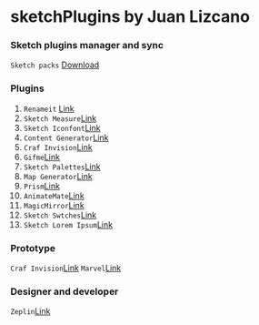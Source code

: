 # sketchPlugins by Juan Lizcano


### Sketch plugins manager and sync
`Sketch packs` [Download](https://sketchpacks.com/)


### Plugins

1. `Renameit` [Link](https://github.com/rodi01/RenameIt)
2. `Sketch Measure`[Link](https://github.com/utom/sketch-measure)
3. `Sketch Iconfont`[Link](https://github.com/keremciu/sketch-iconfont)
4. `Content Generator`[Link](https://github.com/timuric/Content-generator-sketch-plugin) 
5. `Craf Invision`[Link](https://www.invisionapp.com/craft) 
6. `Gifme`[Link](https://github.com/eliasjulian/sketch-gifme-plugin)
7. `Sketch Palettes`[Link](https://github.com/andrewfiorillo/sketch-palettes)
8. `Map Generator`[Link](https://github.com/eddiesigner/sketch-map-generator)
9. `Prism`[Link](https://github.com/ment-mx/Prism)
10. `AnimateMate`[Link](https://github.com/Creatide/AnimateMate)
11. `MagicMirror`[Link](https://github.com/MagicSketch/MagicMirror)
12. `Sketch Swtches`[Link](https://github.com/Ashung/Sketch_Swatches)
13. `Sketch Lorem Ipsum`[Link](https://github.com/freeauto/sketch-lorem-ipsum-2017)







### Prototype
`Craf Invision`[Link](https://www.invisionapp.com/craft)
`Marvel`[Link](https://marvelapp.com/sketch/)


### Designer and developer
`Zeplin`[Link](https://zeplin.io/) 
